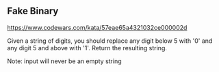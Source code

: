 ## Fake Binary

https://www.codewars.com/kata/57eae65a4321032ce000002d

Given a string of digits, you should replace any digit below 5 with '0' and any digit 5 and above with '1'. Return the resulting string.

Note: input will never be an empty string
